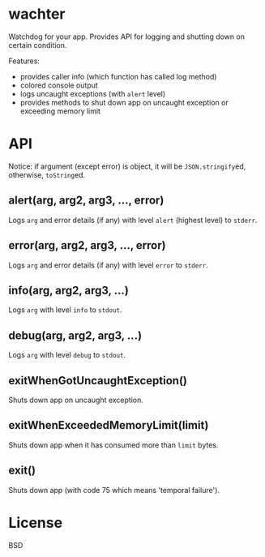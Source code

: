 # wachter

Watchdog for your app. Provides API for logging and shutting down on certain condition.

Features:

* provides caller info (which function has called log method)
* colored console output
* logs uncaught exceptions (with `alert` level)
* provides methods to shut down app on uncaught exception or exceeding memory limit

# API

Notice: if argument (except error) is object, it will be `JSON.stringify`ed, otherwise, `toString`ed.

## alert(arg, arg2, arg3, ..., error)

Logs `arg` and error details (if any) with level `alert` (highest level) to `stderr`.

## error(arg, arg2, arg3, ..., error)

Logs `arg` and error details (if any) with level `error` to `stderr`.

## info(arg, arg2, arg3, ...)

Logs `arg` with level `info` to `stdout`.

## debug(arg, arg2, arg3, ...)

Logs `arg` with level `debug` to `stdout`.

## exitWhenGotUncaughtException()

Shuts down app on uncaught exception.

## exitWhenExceededMemoryLimit(limit)

Shuts down app when it has consumed more than `limit` bytes.

## exit()

Shuts down app (with code 75 which means 'temporal failure').

# License

BSD
